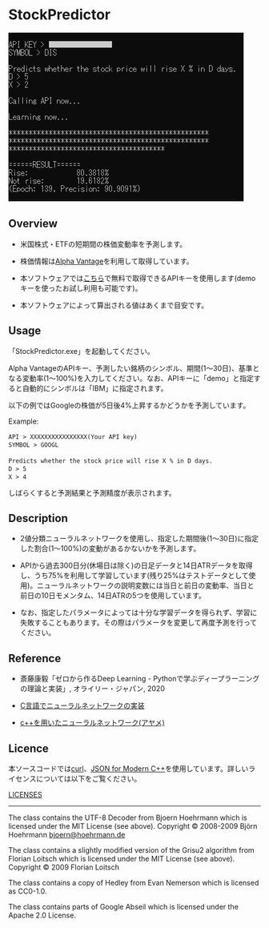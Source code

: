 # StockPredictor

![StockPredictor_sample](images/sample.PNG)

## Overview

- 米国株式・ETFの短期間の株価変動率を予測します。

- 株価情報は[Alpha Vantage](https://www.alphavantage.co/)を利用して取得しています。

- 本ソフトウェアでは[こちら](https://www.alphavantage.co/support/#api-key)で無料で取得できるAPIキーを使用します(demoキーを使ったお試し利用も可能です)。

- 本ソフトウェアによって算出される値はあくまで目安です。

## Usage

「StockPredictor.exe」を起動してください。

Alpha VantageのAPIキー、予測したい銘柄のシンボル、期間(1～30日)、基準となる変動率(1～100%)を入力してください。なお、APIキーに「demo」と指定すると自動的にシンボルは「IBM」に指定されます。

以下の例ではGoogleの株価が5日後4%上昇するかどうかを予測しています。

Example:
```
API > XXXXXXXXXXXXXXXX(Your API key)
SYMBOL > GOOGL

Predicts whether the stock price will rise X % in D days.
D > 5
X > 4
```

しばらくすると予測結果と予測精度が表示されます。

## Description

- 2値分類ニューラルネットワークを使用し、指定した期間後(1～30日)に指定した割合(1～100%)の変動があるかないかを予測します。

- APIから過去300日分(休場日は除く)の日足データと14日ATRデータを取得し、うち75%を利用して学習しています(残り25%はテストデータとして使用)。ニューラルネットワークの説明変数には当日と前日の変動率、当日と前日の10日モメンタム、14日ATRの5つを使用しています。

- なお、指定したパラメータによっては十分な学習データを得られず、学習に失敗することもあります。その際はパラメータを変更して再度予測を行ってください。

## Reference

- 斎藤康毅「ゼロから作るDeep Learning - Pythonで学ぶディープラーニングの理論と実装」, オライリー・ジャパン, 2020

- [C言語でニューラルネットワークの実装](https://qiita.com/tky823/items/ffc367e52c4a04cffa1d)

- [c++を用いたニューラルネットワーク(アヤメ)](https://qiita.com/iamwizone/items/c6f2774a747932dff162)

## Licence

本ソースコードでは[curl](https://curl.se/)、[JSON for Modern C++](https://github.com/nlohmann/json)を使用しています。詳しいライセンスについては以下をご覧ください。

[LICENSES](https://github.com/mthr11/StockPredictor/tree/master/LICENSES)

---

The class contains the UTF-8 Decoder from Bjoern Hoehrmann which is licensed under the MIT License (see above). Copyright © 2008-2009 Björn Hoehrmann bjoern@hoehrmann.de

The class contains a slightly modified version of the Grisu2 algorithm from Florian Loitsch which is licensed under the MIT License (see above). Copyright © 2009 Florian Loitsch

The class contains a copy of Hedley from Evan Nemerson which is licensed as CC0-1.0.

The class contains parts of Google Abseil which is licensed under the Apache 2.0 License.
